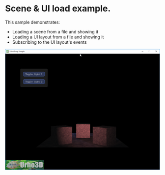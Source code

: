  Scene & UI load example.
=============

This sample demonstrates:
- Loading a scene from a file and showing it
- Loading a UI layout from a file and showing it
- Subscribing to the UI layout's events

![Screenshot](Screenshots/Screenshot.png)